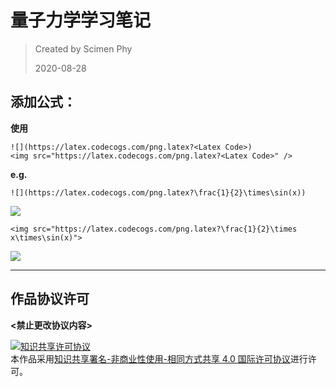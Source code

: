 # 量子力学学习笔记
> Created by Scimen Phy
> 
> 2020-08-28

## 添加公式：
**使用**
```
![](https://latex.codecogs.com/png.latex?<Latex Code>)
<img src="https://latex.codecogs.com/png.latex?<Latex Code>" />
```
**e.g.**
```
![](https://latex.codecogs.com/png.latex?\frac{1}{2}\times\sin(x))
```
![](https://latex.codecogs.com/png.latex?\frac{1}{2}\times\sin(x))
```
<img src="https://latex.codecogs.com/png.latex?\frac{1}{2}\times x\times\sin(x)">
```
<img src="https://latex.codecogs.com/png.latex?\frac{1}{2}\times x\times\sin(x)">

***
## 作品协议许可
**<禁止更改协议内容>**

<a rel="license" href="http://creativecommons.org/licenses/by-nc-sa/4.0/"><img alt="知识共享许可协议" style="border-width:0" src="https://i.creativecommons.org/l/by-nc-sa/4.0/88x31.png" /></a><br />本作品采用<a rel="license" href="http://creativecommons.org/licenses/by-nc-sa/4.0/">知识共享署名-非商业性使用-相同方式共享 4.0 国际许可协议</a>进行许可。